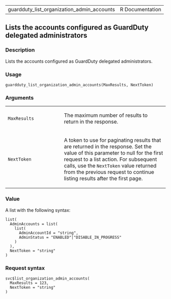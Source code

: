 <table style="width: 100%;">
<tbody>
<tr class="odd">
<td>guardduty_list_organization_admin_accounts</td>
<td style="text-align: right;">R Documentation</td>
</tr>
</tbody>
</table>

## Lists the accounts configured as GuardDuty delegated administrators

### Description

Lists the accounts configured as GuardDuty delegated administrators.

### Usage

    guardduty_list_organization_admin_accounts(MaxResults, NextToken)

### Arguments

<table>
<colgroup>
<col style="width: 35%" />
<col style="width: 65%" />
</colgroup>
<tbody>
<tr class="odd">
<td><code
id="guardduty_list_organization_admin_accounts_:_MaxResults">MaxResults</code></td>
<td><p>The maximum number of results to return in the response.</p></td>
</tr>
<tr class="even">
<td><code
id="guardduty_list_organization_admin_accounts_:_NextToken">NextToken</code></td>
<td><p>A token to use for paginating results that are returned in the
response. Set the value of this parameter to null for the first request
to a list action. For subsequent calls, use the <code>NextToken</code>
value returned from the previous request to continue listing results
after the first page.</p></td>
</tr>
</tbody>
</table>

### Value

A list with the following syntax:

    list(
      AdminAccounts = list(
        list(
          AdminAccountId = "string",
          AdminStatus = "ENABLED"|"DISABLE_IN_PROGRESS"
        )
      ),
      NextToken = "string"
    )

### Request syntax

    svc$list_organization_admin_accounts(
      MaxResults = 123,
      NextToken = "string"
    )
